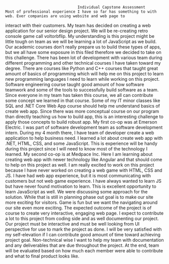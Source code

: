                                     Individual Capstone Assessment
    Most of professional experience I have so far has something to with web. Ever companies are using website and web page to 
interact with their customers. My team has decided on creating a web application for our senior design project. We will be 
re-creating retro console game call voltorbflip. My understanding is this project might be little tough on team as we will be 
learning a lot of JavaScript as we build. Our academic courses don’t really prepare us to build these types of apps, but we 
all have some exposure in this filed therefore we decided to take on this challenge.
    There has been lot of development with various team during different programming and other technical courses I have taken toward 
my degree. There are courses like Python and C++ courses that taught great amount of basics of programming which will help me on 
this project to learn new programming languages I need to learn while working on this project. Software engineering course taught 
good amount of how software teamwork and some of the tools to successfully build software as a team. Since everyone in my team 
has taken this course, we all can contribute some concept we learned in that course. Some of my IT minor classes like SQL and 
.NET Core Web App course should help me understand basics of create web app. Since there was more conceptual course on our 
program than directly teaching us how to build app, this is an interesting challenge to apply those concepts to build robust app.
    My first co-op was at Emerson Electric. I was part of software development team as software development intern. During my 4 
month there, I have team of developer create a web application to help business need. I learned a lot about create web app 
with .NET, HTML, CSS, and some JavaScript. This is experience will be handy during this project since I will need to know most of 
the technology I learned. My second co-op is at Medpace Inc. Here I am learning about creating web app with newer technology like 
Angular and that should come to help on this project as well.
    I am really excited to work on this project because I have never worked on creating a web game with HTML, CSS and JS. I have 
had web app experience, but it is most communicating with customers but not web game experience. I have always wanted to learn
JS but have never found motivation to learn. This is excellent opportunity to learn JavaScript as well.  We were discussing some
approach for the solution. While that is still in planning phase out goal is to make our site more exciting for visitors. Game is
fun but we want the navigating around our site even more exciting.
    The expected outcome of the project is of course to create very interactive, engaging web page. I expect to contribute a lot
to this project from coding side and as well documenting our project. Our project must be interactive and must be well looking 
from UI perspective for use to mark the project as done. I will be very satisfied with my self-elevation if I can contribute good 
amount of time toward achieving project goal. Non-technical wise I want to help my team with documentation and any deliverables 
that are due throughout the project. At the end, team will be evaluated based on how much each member were able to contribute and what
to final product looks like.